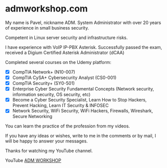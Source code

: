 # admworkshop.com

My name is Pavel, nickname ADM.
System Administrator with over 20 years of experience in small business security.

Competent in Linux server security and infrastructure risks.

I have experience with VoIP IP-PBX Asterisk. Successfully passed the exam, received a Digium Certified Asterisk Administrator (dCAA)

Completed several courses on the Udemy platform:
- [x] CompTIA Network+ (N10-007)
- [x] CompTIA CySA+ Cybersecurity Analyst (CS0-001)
- [x] CompTIA Security+ (SY0-501)
- [x] Enterprise Cyber Security Fundamental Concepts (Network security, information security, OS security, etc)
- [x] Become a Cyber Security Specialist, Learn How to Stop Hackers, Prevent Hacking, Learn IT Security & INFOSEC
- [x] Network Security, WiFi Security, WiFi Hackers, Firewalls, Wireshark, Secure Networking

You can learn the practice of the profession from my videos.

If you have any ideas or wishes, write to me in the comments or by mail, I will be happy to answer your messages.

Thanks for watching my YouTube channel.

YouTube [ADM WORKSHOP](https://www.youtube.com/@admworkshop)
